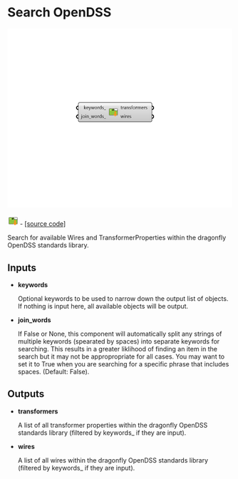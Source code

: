 # Search OpenDSS

![](../../.gitbook/assets/Search_OpenDSS.png)

![](../../.gitbook/assets/Search_OpenDSS%20%282%29.png) - [\[source code\]](https://github.com/ladybug-tools/dragonfly-grasshopper/blob/master/dragonfly_grasshopper/src//DF%20Search%20OpenDSS.py)

Search for available Wires and TransformerProperties within the dragonfly OpenDSS standards library.

## Inputs

* **keywords**

  Optional keywords to be used to narrow down the output list of objects. If nothing is input here, all available objects will be output. 

* **join\_words**

  If False or None, this component will automatically split any strings of multiple keywords \(spearated by spaces\) into separate keywords for searching. This results in a greater liklihood of finding an item in the search but it may not be appropropriate for all cases. You may want to set it to True when you are searching for a specific phrase that includes spaces. \(Default: False\). 

## Outputs

* **transformers**

  A list of all transformer properties within the dragonfly OpenDSS standards library \(filtered by keywords\_ if they are input\). 

* **wires**

  A list of all wires within the dragonfly OpenDSS standards library \(filtered by keywords\_ if they are input\). 

